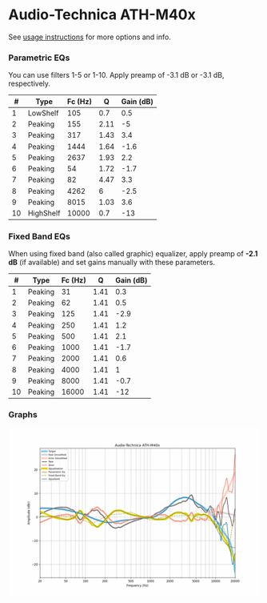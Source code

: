 # Audio-Technica ATH-M40x
See [usage instructions](https://github.com/jaakkopasanen/AutoEq#usage) for more options and info.

### Parametric EQs
You can use filters 1-5 or 1-10. Apply preamp of -3.1 dB or -3.1 dB, respectively.

|   # | Type      |   Fc (Hz) |    Q |   Gain (dB) |
|-----|-----------|-----------|------|-------------|
|   1 | LowShelf  |       105 | 0.7  |         0.5 |
|   2 | Peaking   |       155 | 2.11 |        -5   |
|   3 | Peaking   |       317 | 1.43 |         3.4 |
|   4 | Peaking   |      1444 | 1.64 |        -1.6 |
|   5 | Peaking   |      2637 | 1.93 |         2.2 |
|   6 | Peaking   |        54 | 1.72 |        -1.7 |
|   7 | Peaking   |        82 | 4.47 |         3.3 |
|   8 | Peaking   |      4262 | 6    |        -2.5 |
|   9 | Peaking   |      8015 | 1.03 |         3.6 |
|  10 | HighShelf |     10000 | 0.7  |       -13   |

### Fixed Band EQs
When using fixed band (also called graphic) equalizer, apply preamp of **-2.1 dB** (if available) and set gains manually with these parameters.

|   # | Type    |   Fc (Hz) |    Q |   Gain (dB) |
|-----|---------|-----------|------|-------------|
|   1 | Peaking |        31 | 1.41 |         0.3 |
|   2 | Peaking |        62 | 1.41 |         0.5 |
|   3 | Peaking |       125 | 1.41 |        -2.9 |
|   4 | Peaking |       250 | 1.41 |         1.2 |
|   5 | Peaking |       500 | 1.41 |         2.1 |
|   6 | Peaking |      1000 | 1.41 |        -1.7 |
|   7 | Peaking |      2000 | 1.41 |         0.6 |
|   8 | Peaking |      4000 | 1.41 |         1   |
|   9 | Peaking |      8000 | 1.41 |        -0.7 |
|  10 | Peaking |     16000 | 1.41 |       -12   |

### Graphs
![](./Audio-Technica%20ATH-M40x.png)
